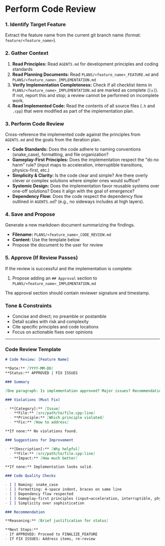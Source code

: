 # Perform Code Review

### 1. Identify Target Feature

Extract the feature name from the current git branch name (format: `feature/<feature_name>`).

### 2. Gather Context

1.  **Read Principles:** Read `AGENTS.md` for development principles and coding standards
2.  **Read Planning Documents:** Read `PLANS/<feature_name>_FEATURE.md` and `PLANS/<feature_name>_IMPLEMENTATION.md`
3.  **Verify Implementation Completeness:** Check if all checklist items in `PLANS/<feature_name>_IMPLEMENTATION.md` are marked as complete (`[x]`). If not, report this and stop; a review cannot be performed on incomplete work.
4.  **Read Implemented Code:** Read the contents of all source files (`.h` and `.cpp`) that were modified as part of the implementation plan.

### 3. Perform Code Review

Cross-reference the implemented code against the principles from `AGENTS.md` and the goals from the iteration plan.

-   **Code Standards:** Does the code adhere to naming conventions (snake_case), formatting, and file organization?
-   **Gameplay-First Principles:** Does the implementation respect the "do no harm" rule? (input maps to acceleration, interruptible transitions, physics-first, etc.)
-   **Simplicity & Clarity:** Is the code clear and simple? Are there overly clever or complex solutions where simpler ones would suffice?
-   **Systemic Design:** Does the implementation favor reusable systems over one-off solutions? Does it align with the goal of emergence?
-   **Dependency Flow:** Does the code respect the dependency flow outlined in `AGENTS.md`? (e.g., no sideways includes at high layers).

### 4. Save and Propose

Generate a new markdown document summarizing the findings.

-   **Filename:** `PLANS/<feature_name>_CODE_REVIEW.md`
-   **Content:** Use the template below
-   Propose the document to the user for review

### 5. Approve (If Review Passes)

If the review is successful and the implementation is complete:

1.  Propose adding an `## Approval` section to `PLANS/<feature_name>_IMPLEMENTATION.md`

The approval section should contain reviewer signature and timestamp.

### Tone & Constraints

-   Concise and direct; no preamble or postamble
-   Detail scales with risk and complexity
-   Cite specific principles and code locations
-   Focus on actionable fixes over opinions

---

### Code Review Template

```markdown
# Code Review: [Feature Name]

**Date:** [YYYY-MM-DD]
**Status:** APPROVED | FIX ISSUES

### Summary

[One paragraph: Is implementation approved? Major issues? Recommendation?]

### Violations (Must Fix)

- **[Category]:** [Issue]
  - **File:** [src/path/to/file.cpp:line]
  - **Principle:** [Which principle violated]
  - **Fix:** [How to address]

**If none:** No violations found.

### Suggestions for Improvement

- **[Description]:** [Why helpful]
  - **File:** [src/path/to/file.cpp:line]
  - **Impact:** [How much better]

**If none:** Implementation looks solid.

### Code Quality Checks

- [ ] Naming: snake_case
- [ ] Formatting: 4-space indent, braces on same line
- [ ] Dependency flow respected
- [ ] Gameplay-first principles (input→acceleration, interruptible, physics-first)
- [ ] Simplicity over sophistication

### Recommendation

**Reasoning:** [Brief justification for status]

**Next Steps:**
- If APPROVED: Proceed to FINALIZE_FEATURE
- If FIX ISSUES: Address items, re-review
```
